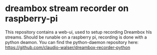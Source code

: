 dreambox stream recorder on raspberry-pi
=======================

This repository contains a web-ui, used to setup recording Dreambox hls streams.
Should be runable on a raspberry pi, recording is done with a python deamon.
You can find the python-daemon repository here: https://github.com/claudio-walser/dreambox-recorder-python
